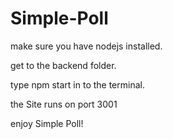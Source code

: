 # Simple-Poll
make sure you have nodejs installed.

get to the backend folder.

type npm start in to the terminal.

the Site runs on port 3001

enjoy Simple Poll!
